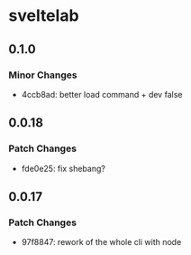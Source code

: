 # sveltelab

## 0.1.0

### Minor Changes

-   4ccb8ad: better load command + dev false

## 0.0.18

### Patch Changes

-   fde0e25: fix shebang?

## 0.0.17

### Patch Changes

-   97f8847: rework of the whole cli with node
